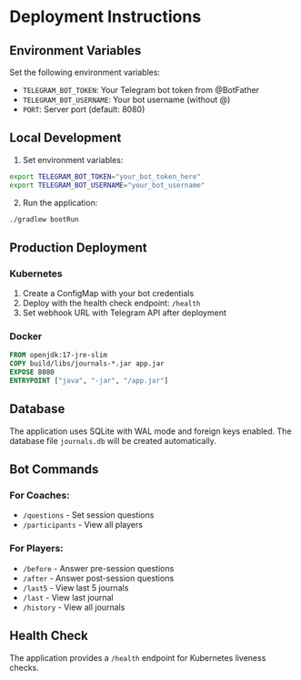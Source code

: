 # Deployment Instructions

## Environment Variables

Set the following environment variables:

- `TELEGRAM_BOT_TOKEN`: Your Telegram bot token from @BotFather
- `TELEGRAM_BOT_USERNAME`: Your bot username (without @)
- `PORT`: Server port (default: 8080)

## Local Development

1. Set environment variables:
```bash
export TELEGRAM_BOT_TOKEN="your_bot_token_here"
export TELEGRAM_BOT_USERNAME="your_bot_username"
```

2. Run the application:
```bash
./gradlew bootRun
```

## Production Deployment

### Kubernetes

1. Create a ConfigMap with your bot credentials
2. Deploy with the health check endpoint: `/health`
3. Set webhook URL with Telegram API after deployment

### Docker

```dockerfile
FROM openjdk:17-jre-slim
COPY build/libs/journals-*.jar app.jar
EXPOSE 8080
ENTRYPOINT ["java", "-jar", "/app.jar"]
```

## Database

The application uses SQLite with WAL mode and foreign keys enabled. The database file `journals.db` will be created automatically.

## Bot Commands

### For Coaches:
- `/questions` - Set session questions
- `/participants` - View all players

### For Players:
- `/before` - Answer pre-session questions
- `/after` - Answer post-session questions
- `/last5` - View last 5 journals
- `/last` - View last journal
- `/history` - View all journals

## Health Check

The application provides a `/health` endpoint for Kubernetes liveness checks.
